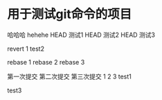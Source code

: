 # 用于测试git命令的项目
哈哈哈
hehehe
HEAD 测试1
HEAD 测试2
HEAD 测试3

revert 1
test2

rebase 1
rebase 2
rebase 3

第一次提交
第二次提交
第三次提交 
1
2
3
test1

test3
